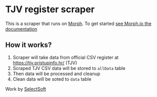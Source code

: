 # TJV register scraper
This is a scraper that runs on [Morph](https://morph.io). To get started [see Morph.io the documentation](https://morph.io/documentation)

## How it works?
1. Scraper will take data from official CSV register at https://tjv.pristupinfo.hr/ (TJV)
2. Scraped TJV CSV data will be stored to `allData` table
3. Then data will be processed and cleanup
4. Clean data will be soted to `data` table

Work by [SelectSoft](https://github.com/SelectSoft)
